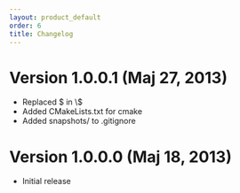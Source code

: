 ```yaml
---
layout: product_default
order: 6
title: Changelog
---
```

# Version 1.0.0.1 (Maj 27, 2013)

* Replaced $ in \\$
* Added CMakeLists.txt for cmake
* Added snapshots/ to .gitignore

# Version 1.0.0.0 (Maj 18, 2013)

* Initial release